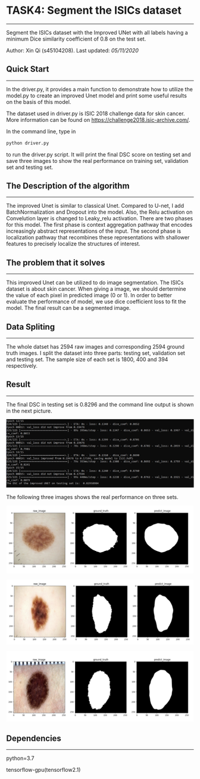# TASK4: Segment the ISICs dataset 

------

Segment the ISICs dataset with the Improved UNet with all labels having a minimum Dice similarity coefficient of 0.8 on the test set.

Author: Xin Qi (s45104208).       Last updated: *05/11/2020*

## **Quick Start**

------

In the driver.py, it provides a main function to demonstrate how to utilize the model.py to create an improved Unet model and print some useful results on the basis of this model.

The dataset used in driver.py is ISIC 2018 challenge data for skin cancer. More information can be found on https://challenge2018.isic-archive.com/. 

In the command line, type in

```bash
python driver.py
```

to run the driver.py script. It will print the final DSC score on testing set and save three images to show the real performance on training set, validation set and testing set.

## **The Description of the algorithm**

------

The improved Unet is similar to classical Unet. Compared to U-net, I add BatchNormalization and Dropout into the model. Also, the Relu activation on Convelution layer is changed to Leaky_relu activation. There are two phases for this model. The first phase is context aggregation pathway that encodes increasingly abstract representations of the input. The second phase is localization pathway that recombines these representations with shallower features to precisely localize the structures of interest.

## **The problem that it solves**

------

This improved Unet can be utilized to do image segmentation. The ISICs dataset is about skin cancer. When giving a image, we should dertermine the value of each pixel in predicted image (0 or 1). In order to better evaluate the performance of model, we use dice coefficient loss to fit the model.  The final result can be a segmented image.

## **Data Spliting**

------

The whole datset has 2594 raw images and corresponding 2594 ground truth images. I split the dataset into three parts: testing set, validation set and testing set. The sample size of each set is 1800, 400 and 394 respectively.

## **Result**

------

The final DSC in testing set is 0.8296 and the command line output is shown in the next picture.

![screenshoot_of_output](image_results/screenshoot_of_output.png)

The following three images shows the real performance on three sets.

![train_set_result](image_results/train_set_result.png)

![val_set_result](image_results/val_set_result.png)

![test_set_result](image_results/test_set_result.png)

## **Dependencies**

------

python=3.7

tensorflow-gpu(tensorflow2.1)

